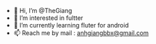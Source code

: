 - 👋 Hi, I’m @TheGiang
- 👀 I’m interested in fultter
- 🌱 I’m currently learning fluter for android 
- 📫 Reach me by mail : anhgiangbbx@gmail.com

<!---
TheGiang/TheGiang is a ✨ special ✨ repository because its `README.md` (this file) appears on your GitHub profile.
You can click the Preview link to take a look at your changes.
--->
